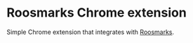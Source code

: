 # Roosmarks Chrome extension

Simple Chrome extension that integrates with [Roosmarks](https://roosmarks.herokuapp.com/).